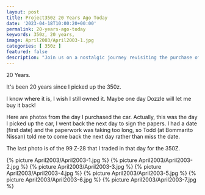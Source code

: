 ```yaml
---
layout: post
title: Project350z 20 Years Ago Today
date: '2023-04-18T10:00:20+00:00'
permalink: 20-years-ago-today
keywords: 350z, 20 years, 
image: April2003/April2003-1.jpg
categories: [ 350z ]
featured: false
description: "Join us on a nostalgic journey revisiting the purchase of a 350z 20 years ago, paired with vivid photos and memories."
---
```

20 Years.

It's been 20 years since I picked up the 350z.

I know where it is, I wish I still owned it. Maybe one day Dozzle will let me buy it back!

Here are photos from the day I purchased the car. Actually, this was the day I picked up the car, I went back the next day to sign the papers. I had a date (first date) and the paperwork was taking too long, so Todd (at Bommarito Nissan) told me to come back the next day rather than miss the date.

The last photo is of the 99 Z-28 that I traded in that day for the 350Z.

{% picture April2003/April2003-1.jpg %}
{% picture April2003/April2003-2.jpg %}
{% picture April2003/April2003-3.jpg %}
{% picture April2003/April2003-4.jpg %}
{% picture April2003/April2003-5.jpg %}
{% picture April2003/April2003-6.jpg %}
{% picture April2003/April2003-7.jpg %}
